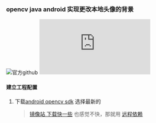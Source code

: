 ### opencv java android 实现更改本地头像的背景
![官方github](https://github.com/opencv/opencv)
![官方android教程](https://docs.opencv.org/4.x/d5/df8/tutorial_dev_with_OCV_on_Android.html)
#### 建立工程配置
1.  下载[android opencv sdk](https://github.com/opencv/opencv/releases) 选择最新的
    > [镜像站 下载快一些](https://www.sockstack.cn/github) 也感觉不快，那就用  [远程依赖](https://central.sonatype.com/artifact/org.opencv/opencv)


